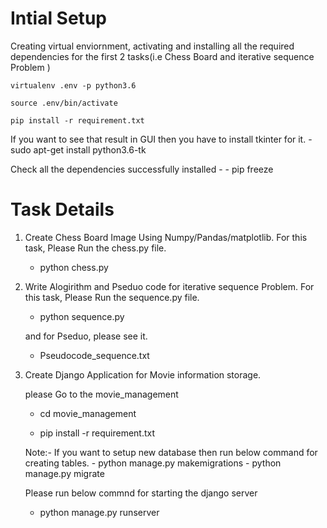 # Intial Setup


Creating virtual enviornment, activating and installing all the required dependencies for the first 2 tasks(i.e Chess Board and iterative sequence Problem )
	
	virtualenv .env -p python3.6
	
	source .env/bin/activate
	
	pip install -r requirement.txt

If you want to see that result in GUI then you have to install tkinter for it.
	- sudo apt-get install python3.6-tk

Check all the dependencies successfully installed -
	- pip freeze


# Task Details

1. Create Chess Board Image Using Numpy/Pandas/matplotlib.
	For this task, Please Run the chess.py file.
	- python chess.py

2. Write Alogirithm and Pseduo code for iterative sequence Problem.
	For this task, Please Run the sequence.py file.
	- python sequence.py

	and for Pseduo, please see it.
	- Pseudocode_sequence.txt

3. Create Django Application for Movie information storage.
	
	please Go to the movie_management
	- cd movie_management

	- pip install -r requirement.txt

	Note:- If you want to setup new database then run below command for creating tables.
		- python manage.py makemigrations
		- python manage.py migrate

	Please run below commnd for starting the django server
	- python manage.py runserver

